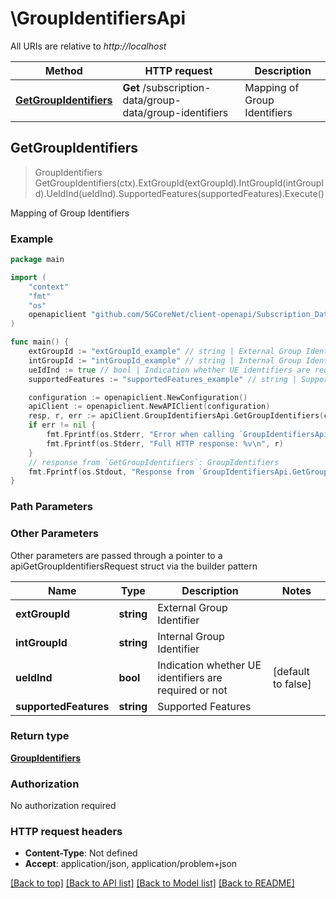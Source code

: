 # \GroupIdentifiersApi

All URIs are relative to *http://localhost*

Method | HTTP request | Description
------------- | ------------- | -------------
[**GetGroupIdentifiers**](GroupIdentifiersApi.md#GetGroupIdentifiers) | **Get** /subscription-data/group-data/group-identifiers | Mapping of Group Identifiers



## GetGroupIdentifiers

> GroupIdentifiers GetGroupIdentifiers(ctx).ExtGroupId(extGroupId).IntGroupId(intGroupId).UeIdInd(ueIdInd).SupportedFeatures(supportedFeatures).Execute()

Mapping of Group Identifiers

### Example

```go
package main

import (
    "context"
    "fmt"
    "os"
    openapiclient "github.com/5GCoreNet/client-openapi/Subscription_Data"
)

func main() {
    extGroupId := "extGroupId_example" // string | External Group Identifier (optional)
    intGroupId := "intGroupId_example" // string | Internal Group Identifier (optional)
    ueIdInd := true // bool | Indication whether UE identifiers are required or not (optional) (default to false)
    supportedFeatures := "supportedFeatures_example" // string | Supported Features (optional)

    configuration := openapiclient.NewConfiguration()
    apiClient := openapiclient.NewAPIClient(configuration)
    resp, r, err := apiClient.GroupIdentifiersApi.GetGroupIdentifiers(context.Background()).ExtGroupId(extGroupId).IntGroupId(intGroupId).UeIdInd(ueIdInd).SupportedFeatures(supportedFeatures).Execute()
    if err != nil {
        fmt.Fprintf(os.Stderr, "Error when calling `GroupIdentifiersApi.GetGroupIdentifiers``: %v\n", err)
        fmt.Fprintf(os.Stderr, "Full HTTP response: %v\n", r)
    }
    // response from `GetGroupIdentifiers`: GroupIdentifiers
    fmt.Fprintf(os.Stdout, "Response from `GroupIdentifiersApi.GetGroupIdentifiers`: %v\n", resp)
}
```

### Path Parameters



### Other Parameters

Other parameters are passed through a pointer to a apiGetGroupIdentifiersRequest struct via the builder pattern


Name | Type | Description  | Notes
------------- | ------------- | ------------- | -------------
 **extGroupId** | **string** | External Group Identifier | 
 **intGroupId** | **string** | Internal Group Identifier | 
 **ueIdInd** | **bool** | Indication whether UE identifiers are required or not | [default to false]
 **supportedFeatures** | **string** | Supported Features | 

### Return type

[**GroupIdentifiers**](GroupIdentifiers.md)

### Authorization

No authorization required

### HTTP request headers

- **Content-Type**: Not defined
- **Accept**: application/json, application/problem+json

[[Back to top]](#) [[Back to API list]](../README.md#documentation-for-api-endpoints)
[[Back to Model list]](../README.md#documentation-for-models)
[[Back to README]](../README.md)

